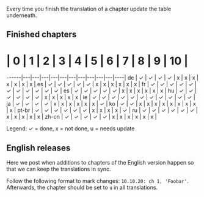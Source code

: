 Every time you finish the translation of a chapter update the table underneath.

## Finished chapters

#     | 0 | 1 | 2 | 3 | 4 | 5 | 6 | 7 | 8 | 9 | 10 |
------|---|---|---|---|---|---|---|---|---|---|----|
de    | ✓ | ✓ | ✓ | ✓ | x | x | x | x | x | x | x  |
es    | ✓ | ✓ | ✓ | ✓ | ✓ | x | x | x | x | x | x  |
fr    | ✓ | ✓ | ✓ | ✓ | ✓ | ✓ | ✓ | ✓ | ✓ | ✓ | ✓  |
es    | ✓ | ✓ | ✓ | ✓ | ✓ | x | x | x | x | x | x  |
hu    | ✓ | ✓ | ✓ | ✓ | ✓ | ✓ | x | x | x | x | x  |
ie    | ✓ | ✓ | ✓ | ✓ | ✓ | ✓ | ✓ | ✓ | ✓ | ✓ | ✓  |
ja    | ✓ | ✓ | ✓ | ✓ | x | x | x | x | x | x | ✓  |
ko    | ✓ | ✓ | x | x | x | x | x | x | x | x | x  |
pt-br | ✓ | ✓ | ✓ | ✓ | ✓ | ✓ | x | x | x | x | ✓  |
ru    | ✓ | ✓ | ✓ | ✓ | ✓ | ✓ | x | x | x | x | x  |
zh-cn | ✓ | ✓ | ✓ | ✓ | ✓ | x | x | x | x | x | x  |

Legend: ✓ = done, x = not done, u = needs update

## English releases

Here we post when additions to chapters of the English version happen so that we can keep the translations in sync.

Follow the following format to mark changes: `10.10.20: ch 1, 'Foobar'`. Afterwards, the chapter should be set to `u` in all translations.

